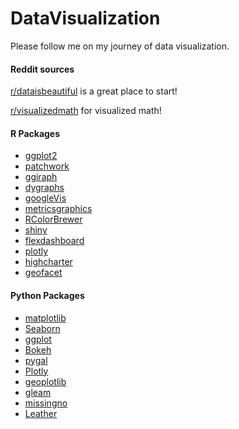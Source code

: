 # DataVisualization

Please follow me on my journey of data visualization.

#### Reddit sources 
[r/dataisbeautiful](https://www.reddit.com/r/dataisbeautiful/) is a great place to start! 

[r/visualizedmath](https://www.reddit.com/r/visualizedmath/) for visualized math! 

#### R Packages 

* [ggplot2](http://ggplot2.tidyverse.org/reference/)
* [patchwork](https://github.com/thomasp85/patchwork)
* [ggiraph](http://davidgohel.github.io/ggiraph/)
* [dygraphs](https://rstudio.github.io/dygraphs/index.html)
* [googleVis](https://github.com/mages/googleVis)
* [metricsgraphics](http://hrbrmstr.github.io/metricsgraphics/)
* [RColorBrewer](https://cran.r-project.org/web/packages/RColorBrewer/index.html)
* [shiny](http://shiny.rstudio.com/)
* [flexdashboard](https://rmarkdown.rstudio.com/flexdashboard/)
* [plotly](https://plot.ly/r/)
* [highcharter](http://jkunst.com/highcharter/)
* [geofacet](https://github.com/hafen/geofacet)

#### Python Packages 

* [matplotlib](https://community.modeanalytics.com/python/libraries/matplotlib/)
* [Seaborn](https://community.modeanalytics.com/python/libraries/seaborn/)
* [ggplot](http://ggplot2.org/)
* [Bokeh](https://bokeh.pydata.org/en/latest/)
* [pygal](http://www.pygal.org/en/latest/index.html)
* [Plotly](https://plot.ly/python/)
* [geoplotlib](https://github.com/andrea-cuttone/geoplotlib)
* [gleam](https://github.com/dgrtwo/gleam)
* [missingno](https://github.com/ResidentMario/missingno)
* [Leather](http://leather.readthedocs.io/en/latest/index.html)

